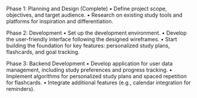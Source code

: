 Phase 1: Planning and Design (Complete)
•	Define project scope, objectives, and target audience.
•	Research on existing study tools and platforms for inspiration and differentiation.

Phase 2: Development
•	Set up the development environment.
•	Develop the user-friendly interface following the designed wireframes.
•	Start building the foundation for key features: personalized study plans, flashcards, and goal tracking.

Phase 3: Backend Development
•	Develop application for user data management, including study preferences and progress tracking.
•	Implement algorithms for personalized study plans and spaced repetition for flashcards.
•	Integrate additional features (e.g., calendar integration for reminders).

